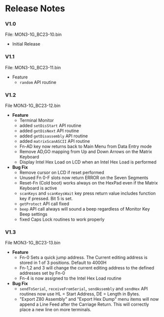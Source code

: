 # Release Notes

### V1.0
File: MON3-1G_BC23-10.bin

- Initial Release
  
### V1.1
File: MON3-1G_BC23-11.bin

- Feature
  -  `random` API routine

### V1.2
File MON3-1G_BC23-12.bin

- **Feature**
  - Terminal Monitor
  - added `setDisStart` API routine
  - added `getDisNext` API routine
  - added `getDisassembly` API routine
  - added `matrixScanASCII` API routine
  - Fn-AD key now returns back to Main Menu from Data Entry mode
  - Remove AD,GO mapping from Up and Down Arrows on the Matrix Keyboard
  - Display Intel Hex Load on LCD when an Intel Hex Load is performed
- **Bug Fix**
  - Remove cursor on LCD if reset performed
  - Unused Fn 0-F slots now return ERROR on the Seven Segments
  - Reset-Fn (Cold boot) works always on the HexPad even if the Matrix Keyboard is active
  - `scanKeys` and `scanKeysWait` key press return value includes function key if pressed.  Bit 5 is set.
  - `getProtect` API call fixed
  - `beep` API call always will sound a beep regardless of Monitor Key Beep settings
  - fixed Caps Lock routines to work properly

### V1.3
File MON3-1G_BC23-13.bin

- **Feature**
  - Fn-0 Sets a quick jump address.  The Current editing address is stored in 1 of 3 positions.  Default to 4000H
  - Fn-1,2 and 3 will change the current editing address to the defined addresses set by Fn-0
  - Fn-4 is now assigned to the Intel Hex Load routine
- **Bug Fix**
  - `sendToSerial`, `receiveFromSerial`, `sendAssembly` and `sendHex` API routines now use HL = Start Address, DE = Length in Bytes.
  - "Export Z80 Assembly" and "Export Hex Dump" menu items will now append a Line Feed after the Carriage Return.  This will correctly place a new line on more terminals.

